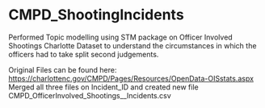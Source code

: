 # CMPD_ShootingIncidents
Performed Topic modelling using STM package on Officer Involved Shootings Charlotte Dataset to understand the circumstances in which the officers had to take split second judgements. 


Original Files can be found here:
https://charlottenc.gov/CMPD/Pages/Resources/OpenData-OISstats.aspx
Merged all three files on Incident_ID and created new file CMPD_OfficerInvolved_Shootings__Incidents.csv







